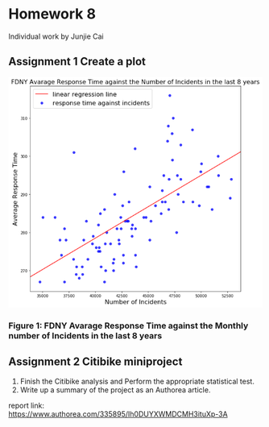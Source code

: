 
# Homework 8
Individual work by Junjie Cai<br>

## Assignment 1 Create a plot

 ![image](FDNY_Response.png)
 
### Figure 1: FDNY Avarage Response Time against the Monthly number of Incidents in the last 8 years

## Assignment 2 Citibike miniproject

1. Finish the Citibike analysis and Perform the appropriate statistical test.<br>
2. Write up a summary of the project as an Authorea article. <br>

report link: <br>
https://www.authorea.com/335895/Ih0DUYXWMDCMH3ituXp-3A